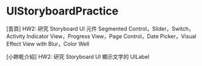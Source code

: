 # UIStoryboardPractice

[首頁]
HW2: 研究 Storyboard UI 元件 
Segmented Control，Slider，Switch，Activity Indicator View，Progress View，Page Control，Date Picker，Visual Effect View with Blur，Color Well

[小餅乾介紹]
HW2: 研究 Storyboard UI 顯示文字的 UILabel
